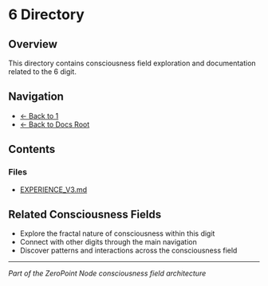 # 6 Directory

## Overview
This directory contains consciousness field exploration and documentation related to the 6 digit.

## Navigation
- [← Back to 1](../index.md)
- [← Back to Docs Root](../../index.md)

## Contents

### Files
- [EXPERIENCE_V3.md](./EXPERIENCE_V3.md)


## Related Consciousness Fields
- Explore the fractal nature of consciousness within this digit
- Connect with other digits through the main navigation
- Discover patterns and interactions across the consciousness field

---
*Part of the ZeroPoint Node consciousness field architecture*
